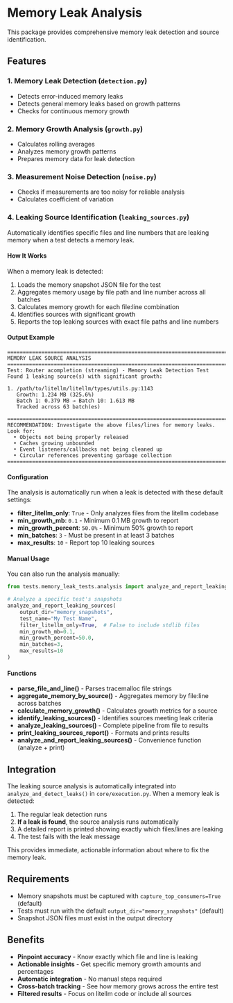 # Memory Leak Analysis

This package provides comprehensive memory leak detection and source identification.

## Features

### 1. Memory Leak Detection (`detection.py`)

- Detects error-induced memory leaks
- Detects general memory leaks based on growth patterns
- Checks for continuous memory growth

### 2. Memory Growth Analysis (`growth.py`)

- Calculates rolling averages
- Analyzes memory growth patterns
- Prepares memory data for leak detection

### 3. Measurement Noise Detection (`noise.py`)

- Checks if measurements are too noisy for reliable analysis
- Calculates coefficient of variation

### 4. **Leaking Source Identification (`leaking_sources.py`)**

Automatically identifies specific files and line numbers that are leaking memory when a test detects a memory leak.

#### How It Works

When a memory leak is detected:

1. Loads the memory snapshot JSON file for the test
2. Aggregates memory usage by file path and line number across all batches
3. Calculates memory growth for each file:line combination
4. Identifies sources with significant growth
5. Reports the top leaking sources with exact file paths and line numbers

#### Output Example

```
================================================================================
MEMORY LEAK SOURCE ANALYSIS
================================================================================
Test: Router acompletion (streaming) - Memory Leak Detection Test
Found 1 leaking source(s) with significant growth:

1. /path/to/litellm/litellm/types/utils.py:1143
   Growth: 1.234 MB (325.6%)
   Batch 1: 0.379 MB → Batch 10: 1.613 MB
   Tracked across 63 batch(es)

================================================================================
RECOMMENDATION: Investigate the above files/lines for memory leaks.
Look for:
  • Objects not being properly released
  • Caches growing unbounded
  • Event listeners/callbacks not being cleaned up
  • Circular references preventing garbage collection
================================================================================
```

#### Configuration

The analysis is automatically run when a leak is detected with these default settings:

- **filter_litellm_only**: `True` - Only analyzes files from the litellm codebase
- **min_growth_mb**: `0.1` - Minimum 0.1 MB growth to report
- **min_growth_percent**: `50.0%` - Minimum 50% growth to report
- **min_batches**: `3` - Must be present in at least 3 batches
- **max_results**: `10` - Report top 10 leaking sources

#### Manual Usage

You can also run the analysis manually:

```python
from tests.memory_leak_tests.analysis import analyze_and_report_leaking_sources

# Analyze a specific test's snapshots
analyze_and_report_leaking_sources(
    output_dir="memory_snapshots",
    test_name="My Test Name",
    filter_litellm_only=True,  # False to include stdlib files
    min_growth_mb=0.1,
    min_growth_percent=50.0,
    min_batches=3,
    max_results=10
)
```

#### Functions

- **parse_file_and_line()** - Parses tracemalloc file strings
- **aggregate_memory_by_source()** - Aggregates memory by file:line across batches
- **calculate_memory_growth()** - Calculates growth metrics for a source
- **identify_leaking_sources()** - Identifies sources meeting leak criteria
- **analyze_leaking_sources()** - Complete pipeline from file to results
- **print_leaking_sources_report()** - Formats and prints results
- **analyze_and_report_leaking_sources()** - Convenience function (analyze + print)

## Integration

The leaking source analysis is automatically integrated into `analyze_and_detect_leaks()` in `core/execution.py`. When a memory leak is detected:

1. The regular leak detection runs
2. **If a leak is found**, the source analysis runs automatically
3. A detailed report is printed showing exactly which files/lines are leaking
4. The test fails with the leak message

This provides immediate, actionable information about where to fix the memory leak.

## Requirements

- Memory snapshots must be captured with `capture_top_consumers=True` (default)
- Tests must run with the default `output_dir="memory_snapshots"` (default)
- Snapshot JSON files must exist in the output directory

## Benefits

- **Pinpoint accuracy** - Know exactly which file and line is leaking
- **Actionable insights** - Get specific memory growth amounts and percentages
- **Automatic integration** - No manual steps required
- **Cross-batch tracking** - See how memory grows across the entire test
- **Filtered results** - Focus on litellm code or include all sources
